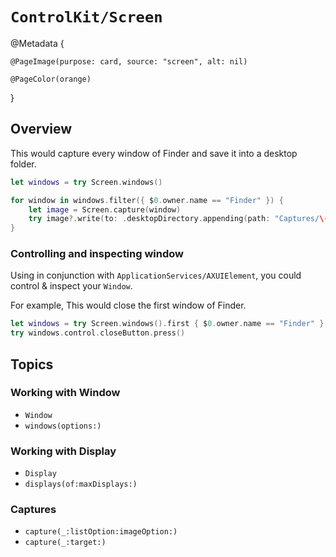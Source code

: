 
# ``ControlKit/Screen``

@Metadata {
    
    @PageImage(purpose: card, source: "screen", alt: nil)
    
    @PageColor(orange)
    
}

## Overview

This would capture every window of Finder and save it into a desktop folder.

```swift
let windows = try Screen.windows()

for window in windows.filter({ $0.owner.name == "Finder" }) {
    let image = Screen.capture(window)
    try image?.write(to: .desktopDirectory.appending(path: "Captures/\(window.description).png"))
}
```

### Controlling and inspecting window

Using in conjunction with ``ApplicationServices/AXUIElement``, you could control & inspect your ``Window``.

For example, This would close the first window of Finder.

```swift
let windows = try Screen.windows().first { $0.owner.name == "Finder" }!
try windows.control.closeButton.press()
```

## Topics

### Working with Window

- ``Window``
- ``windows(options:)``

### Working with Display

- ``Display``
- ``displays(of:maxDisplays:)``

### Captures

- ``capture(_:listOption:imageOption:)``
- ``capture(_:target:)``
